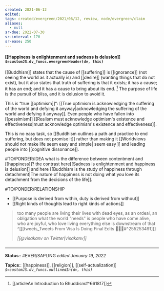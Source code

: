 ```yaml
---
created: 2021-06-12
edited: 
tags: created/evergreen/2021/06/12, review, node/evergreen/claim
aliases:
  - null
sr-due: 2022-07-30
sr-interval: 170
sr-ease: 250
---
```


#### [[Happiness is enlightenment and sadness is delusion]] `$=customJS.dv_funcs.evergreenHeader(dv, this)`

[[Buddhism]] states that the cause of [[suffering]] is [[ignorance]] (not seeing the world as it actually is) and [[desire]] (wanting things that do not exist), but it also states that truth of suffering is that it exists; it has a cause; it has an end; and it has a cause to bring about its end. [^1]  The purpose of life is the pursuit of bliss, and it is delusion to avoid it.

This is “true [[optimism]]“: [[True optimism is acknowledging the suffering of the world and defying it anyway|acknowledging the suffering of the world and defying it anyway]]. Even people who have fallen into [[pessimism]]  [[Realism must acknowledge optimism's existence and effectiveness|must acknowledge optimism's existence and effectiveness]]. 

This is no easy task, so [[Buddhism outlines a path and practice to end suffering, but does not promise it]] rather than making it [[Worldviews should not make life seem easy and simple| seem easy ]] and leading people into [[cognitive dissonance]].

#TO/PONDER/IDEA what is the difference between contentment and [[happiness]]? 
the contrast here[[Sadness is enlightenment and happiness is delusion]] and here [[Buddhism is the study of happiness through detachment|The nature of happiness is not doing what you love its detachment from the decisions of the life]].

#TO/PONDER/RELATIONSHIP
- [[Purpose is derived from within, duty is derived from without]]
- [[Right kinds of thoughts lead to right kinds of actions]]

 
> too many people are living their lives with dead eyes, as an ordeal, an obligation
what the world "needs" is people who have come alive, who are joyful, who love living
everything else is downstream of that
> ^[[[tweets_Tweets From Visa Is Doing Final Edits ✍🏾📖#^255253491]]]
> 
> <cite>[[@visakanv on Twitter|visakanv]]</cite>


### <hr class="footnote"/>

**Status**:: #EVER/SAPLING 
*edited January 19, 2022*

**Topics**:: [[happiness]], [[religion]], [[self-actualization]]
*`$=customJS.dv_funcs.outlinedIn(dv, this)`*

[^1]: [[articleAn Introduction to Bhuddism#^661817]]
